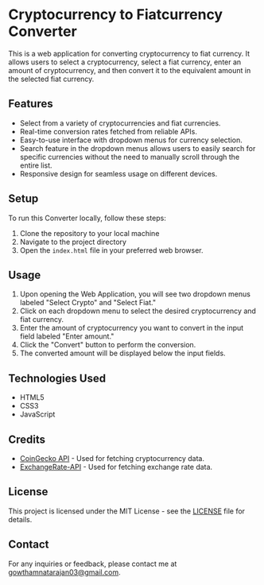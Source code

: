 # Cryptocurrency to Fiatcurrency Converter

This is a web application for converting cryptocurrency to fiat currency. It allows users to select a cryptocurrency, select a fiat currency, enter an amount of cryptocurrency, and then convert it to the equivalent amount in the selected fiat currency.

## Features
- Select from a variety of cryptocurrencies and fiat currencies.
- Real-time conversion rates fetched from reliable APIs.
- Easy-to-use interface with dropdown menus for currency selection.
- Search feature in the dropdown menus allows users to easily search for specific currencies without the need to manually scroll through the entire list.
- Responsive design for seamless usage on different devices.

## Setup
To run this Converter locally, follow these steps:
1. Clone the repository to your local machine
2. Navigate to the project directory
3. Open the `index.html` file in your preferred web browser.

## Usage
1. Upon opening the Web Application, you will see two dropdown menus labeled "Select Crypto" and "Select Fiat."
2. Click on each dropdown menu to select the desired cryptocurrency and fiat currency.
3. Enter the amount of cryptocurrency you want to convert in the input field labeled "Enter amount."
4. Click the "Convert" button to perform the conversion.
5. The converted amount will be displayed below the input fields.

## Technologies Used
- HTML5
- CSS3
- JavaScript

## Credits
- [CoinGecko API](https://www.coingecko.com/en/api) - Used for fetching cryptocurrency data.
- [ExchangeRate-API](https://www.exchangerate-api.com/) - Used for fetching exchange rate data.

## License
This project is licensed under the MIT License - see the [LICENSE](LICENSE) file for details.

## Contact
For any inquiries or feedback, please contact me at [gowthamnatarajan03@gmail.com](mailto:gowthamnatarajan03@gmail.com).
